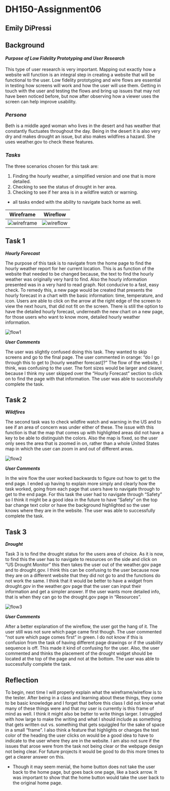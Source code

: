 # DH150-Assignment06

## Emily DiPressi 

## Background 
#### *Purpose of Low Fidelity Prototyping and User Research*
This type of user research is very important. Mapping out exactly how a website will function is an integral step in creating a website that will be functional to the user. Low fidelity prototyping and wire flows are essential in testing how screens will work and how the user will use them. Getting in touch with the user and testing the flows and bring up issues that may not have been noticed before, but now after observing how a viewer uses the screen can help improve usability. 

### *Persona* 
Beth is a middle aged woman who lives in the desert and has weather that constantly fluctuates throughout the day. Being in the desert it is also very dry and makes drought an issue, but also makes wildfires a hazard. She uses weather.gov to check these features.

### *Tasks*
The three scenarios chosen for this task are:
1. Finding the hourly weather, a simplified version and one that is more detailed. 
2. Checking to see the status of drought in her area.
3. Checking to see if her area is in a wildfire watch or warning. 
* all tasks ended with the ability to navigate back home as well. 

Wireframe | Wireflow
--------- | --------
![wireframe](Wireframe.png) | ![wireflow](Wireflow.png)

## Task 1

**_Hourly Forecast_**

The purpose of this task is to navigate from the home page to find the hourly weather report for her current location. This is as function of the website that needed to be changed because, the text to find the hourly weather was originally very hard to find. Also the hourly information presented was in a very hard to read graph. Not conducive to a fast, easy check. To remedy this, a new page would be created that presents the hourly forecast in a chart with the basic information: time, temperature, and icon. Users are able to click on the arrow at the right edge of the screen to view the next hours, that did not fit on the screen. There is still the option to have the detailed hourly forecast, underneath the new chart on a new page, for those users who want to know more, detailed hourly weather information. 

![flow1](flow1.png) 

**_User Comments_**

The user was slightly confused doing this task. They wanted to skip screens and go to the final page. The user commented in orange: “do I go through this to get to [hourly weather forecast]?” The flow of the website, I think, was confusing to the user. The font sizes would be larger and clearer, because I think my user skipped over the “Hourly Forecast” section to click on to find the page with that information. The user was able to successfully complete the task. 

## Task 2

**_Wildfires_**

The second task was to check wildfire watch and warning in the US and to see if an area of concern was under either of these. The issue with this function is that the map that comes up with highlighted areas did not have a key to be able to distinguish the colors. Also the map is fixed, so the user only sees the area that is zoomed in on, rather than a whole United States map in which the user can zoom in and out of different areas. 

![flow2](flow2.png)

**_User Comments_**

In the wire flow the user worked backwards to figure out how to get to the end page. I ended up having to explain more simply and clearly how the task worked, going from each page that users have to navigate through to get to the end page. For this task the user had to navigate through “Safety” so I think it might be a good idea in the future to have “Safety” on the top bar change text color or have the background highlighted so the user knows where they are in the website. The user was able to successfully complete the task.

## Task 3

**_Drought_**

Task 3 is to find the drought status for the users area of choice. As it is now, to find this the user has to navigate to resources on the side and click on “US Drought Monitor” this then takes the user out of the weather.gov page and to drought.gov. I think this can be confusing to the user because now they are on a different website that they did not go to and the functions do not work the same. I think that it would be better to have a widget from drought.gov in the weather.gov page that the user can input their information and get a simpler answer. If the user wants more detailed info, that is when they can go to the drought.gov page in “Resources”. 

![flow3](flow3.png)

**_User Comments_**

After a better explanation of the wireflow, the user got the hang of it. The user still was not sure which page came first though. The user commented “not sure which page comes first” in green. I do not know if this is confusion from the task of having different page drawings or if the usability sequence is off. This made it kind of confusing for the user. Also, the user commented and thinks the placement of the drought widget should be located at the top of the page and not at the bottom. The user was able to successfully complete the task.

## Reflection 

To begin, next time I will properly explain what the wireframe/wireflow is to the tester. After being in a class and learning about these things, they come to be basic knowledge and I forget that before this class I did not know what many of these things were and that my user is currently is this frame of mind as well. I think it might also be better to write things larger. I struggled with how large to make the writing and what I should include as something that gets written out vs. something that gets squiggled for the sake of space in a small “frame”. I also think a feature that highlights or changes the text color of the heading the user clicks on would be a good idea to have to indicate to the user where they are in the website. I am also not sure if the issues that arose were from the task not being clear or the webpage design not being clear. For future projects it would be good to do this more times to get a clearer answer on this. 


* Though it may seem menial, the home button does not take the user back to the home page, but goes back one page, like a back arrow. It was important to show that the home button would take the user back to the original home page.
